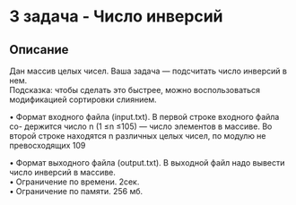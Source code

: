 # 3 задача - Число инверсий
## Описание

Дан массив целых чисел. Ваша задача — подсчитать число инверсий в нем.\
Подсказка: чтобы сделать это быстрее, можно воспользоваться модификацией
сортировки слиянием.

• Формат входного файла (input.txt). В первой строке входного файла со-
держится число n (1 ≤n ≤105) — число элементов в массиве. Во второй
строке находятся n различных целых чисел, по модулю не превосходящих
109

• Формат выходного файла (output.txt). В выходной файл надо вывести
число инверсий в массиве.\
• Ограничение по времени. 2сек.\
• Ограничение по памяти. 256 мб.